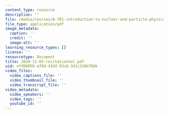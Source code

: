 ```yaml
---
content_type: resource
description: ''
file: /media/courses/8-701-introduction-to-nuclear-and-particle-physics-fall-2020/2020-12-03-recitationsol.pdf
file_type: application/pdf
image_metadata:
  caption: ''
  credit: ''
  image-alt: ''
learning_resource_types: []
license: ''
resourcetype: Document
title: 2020-12-03-recitationSol.pdf
uid: efd98056-a78d-43dd-93c6-3d1c2d4b76bb
video_files:
  video_captions_file: ''
  video_thumbnail_file: ''
  video_transcript_file: ''
video_metadata:
  video_speakers: ''
  video_tags: ''
  youtube_id: ''
---
```

